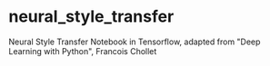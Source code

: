 # neural_style_transfer
Neural Style Transfer Notebook in Tensorflow, adapted from "Deep Learning with Python", Francois Chollet
